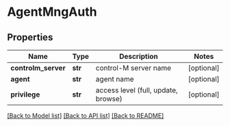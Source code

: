 # AgentMngAuth

## Properties
Name | Type | Description | Notes
------------ | ------------- | ------------- | -------------
**controlm_server** | **str** | control-M server name | [optional] 
**agent** | **str** | agent name | [optional] 
**privilege** | **str** | access level (full, update, browse) | [optional] 

[[Back to Model list]](../README.md#documentation-for-models) [[Back to API list]](../README.md#documentation-for-api-endpoints) [[Back to README]](../README.md)


